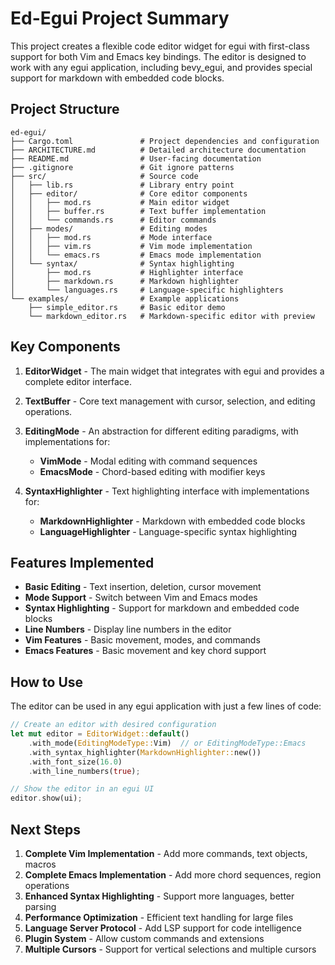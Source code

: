# Ed-Egui Project Summary

This project creates a flexible code editor widget for egui with first-class support for both Vim and Emacs key bindings. The editor is designed to work with any egui application, including bevy_egui, and provides special support for markdown with embedded code blocks.

## Project Structure

```
ed-egui/
├── Cargo.toml               # Project dependencies and configuration
├── ARCHITECTURE.md          # Detailed architecture documentation
├── README.md                # User-facing documentation
├── .gitignore               # Git ignore patterns
├── src/                     # Source code
│   ├── lib.rs               # Library entry point
│   ├── editor/              # Core editor components
│   │   ├── mod.rs           # Main editor widget
│   │   ├── buffer.rs        # Text buffer implementation
│   │   └── commands.rs      # Editor commands
│   ├── modes/               # Editing modes
│   │   ├── mod.rs           # Mode interface
│   │   ├── vim.rs           # Vim mode implementation
│   │   └── emacs.rs         # Emacs mode implementation
│   └── syntax/              # Syntax highlighting
│       ├── mod.rs           # Highlighter interface
│       ├── markdown.rs      # Markdown highlighter
│       └── languages.rs     # Language-specific highlighters
└── examples/                # Example applications
    ├── simple_editor.rs     # Basic editor demo
    └── markdown_editor.rs   # Markdown-specific editor with preview
```

## Key Components

1. **EditorWidget** - The main widget that integrates with egui and provides a complete editor interface.

2. **TextBuffer** - Core text management with cursor, selection, and editing operations.

3. **EditingMode** - An abstraction for different editing paradigms, with implementations for:
   - **VimMode** - Modal editing with command sequences
   - **EmacsMode** - Chord-based editing with modifier keys

4. **SyntaxHighlighter** - Text highlighting interface with implementations for:
   - **MarkdownHighlighter** - Markdown with embedded code blocks
   - **LanguageHighlighter** - Language-specific syntax highlighting

## Features Implemented

- **Basic Editing** - Text insertion, deletion, cursor movement
- **Mode Support** - Switch between Vim and Emacs modes
- **Syntax Highlighting** - Support for markdown and embedded code blocks
- **Line Numbers** - Display line numbers in the editor
- **Vim Features** - Basic movement, modes, and commands
- **Emacs Features** - Basic movement and key chord support

## How to Use

The editor can be used in any egui application with just a few lines of code:

```rust
// Create an editor with desired configuration
let mut editor = EditorWidget::default()
    .with_mode(EditingModeType::Vim)  // or EditingModeType::Emacs
    .with_syntax_highlighter(MarkdownHighlighter::new())
    .with_font_size(16.0)
    .with_line_numbers(true);

// Show the editor in an egui UI
editor.show(ui);
```

## Next Steps

1. **Complete Vim Implementation** - Add more commands, text objects, macros
2. **Complete Emacs Implementation** - Add more chord sequences, region operations
3. **Enhanced Syntax Highlighting** - Support more languages, better parsing
4. **Performance Optimization** - Efficient text handling for large files
5. **Language Server Protocol** - Add LSP support for code intelligence
6. **Plugin System** - Allow custom commands and extensions
7. **Multiple Cursors** - Support for vertical selections and multiple cursors
